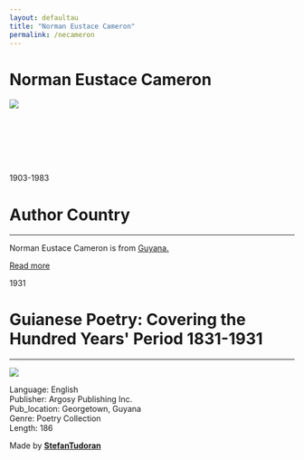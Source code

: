 ```yaml
---
layout: defaultau
title: "Norman Eustace Cameron"
permalink: /necameron
---
```

<!-- partial:index.partial.html -->
<div class="content">
    <h1>Norman Eustace Cameron</h1>
    <div class="quote">
        <div><img src="NA" class="logo"></div>
    </div>
    <div class="timeline">
        <div style="padding-bottom:100px;"></div>
        <div class="block">
            <div class="date right"><p class="right"> 1903-1983 </p></div>
            <div class="dot"></div>
            <div class="left first">
            <div class="author_country">
                <h1>Author Country</h1><hr>
          <div class="aclocation">  <p>Norman Eustace Cameron is from <a href="http://localhost:4000/62">Guyana.</a></p></div>
              <div class="acreadmore">  <a href="https://en.wikipedia.org/wiki/N._E._Cameron" target="_blank">Read more</a></div>
            </div>
            </div>
        </div>
        <div class="block">
            <div class="date left"><p class="left">1931</p></div>
            <div class="dot"></div>
            <div class="right">
                <h1>Guianese Poetry: Covering the Hundred Years' Period 1831-1931</h1><hr>
                <p><img src="https://d3525k1ryd2155.cloudfront.net/h/268/938/1451938268.0.l.jpg"></p>
                <p>
                Language: English<br/>
                Publisher: Argosy Publishing Inc.<br/>
                Pub_location: Georgetown, Guyana<br/>
                Genre: Poetry Collection<br/>
                Length: 186</p>
            </div>
        </div>
        <div id="footer">
        <p id="copyright">Made by&nbsp;<strong><a href="https://www.linkedin.com/in/nicolae-stefan-tudoran-b02291127/" target="_blank">StefanTudoran</a></strong></p>
    </div>
</div>
<!-- partial -->
  <script src='https://cdnjs.cloudflare.com/ajax/libs/jquery/3.1.1/jquery.min.js'></script><script  src="assets/js/authorscript.js"></script>
